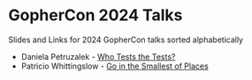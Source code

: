 # GopherCon 2024 Talks

Slides and Links for 2024 GopherCon talks sorted alphabetically

- Daniela Petruzalek - [Who Tests the Tests?](./DanielaPetruzalek/README.md)
- Patricio Whittingslow - [Go in the Smallest of Places](https://docs.google.com/presentation/d/1xvs0mwyQcxRRYHLLqLjjJYmX51_7iz-oF7lqoiIpkGg/edit?usp=sharing)

